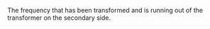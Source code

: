 ﻿The frequency that has been transformed and is running out of the transformer on the secondary side.